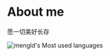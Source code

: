 # About me
愿一切美好长存

![mengld's Most used languages](https://github-readme-stats.vercel.app/api/top-langs?username=mengld&show_icons=true&count_private=true)
